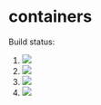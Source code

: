 # containers
Build status:
1. [![](https://github.com/npcrites/containers/workflows/tests-fibonacci/badge.svg)](https://github.com/npcrites/containers/actions?query=workflow%3Atests-fibonacci)
1. [![](https://github.com/npcrites/containers/workflows/tests-range/badge.svg)](https://github.com/npcrites/containers/actions?query=workflow%3Atests-range)
1. [![](https://github.com/npcrites/containers/workflows/tests-BST/badge.svg)](https://github.com/npcrites/containers/actions?query=workflow%3Atests-BST)
1. [![](https://github.com/npcrites/containers/workflows/tests-BinaryTree/badge.svg)](https://github.com/npcrites/containers/actions?query=workflow%3Atests-BinaryTree)

